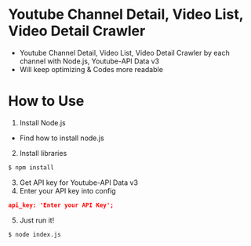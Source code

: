 # Youtube Channel Detail, Video List, Video Detail Crawler
* Youtube Channel Detail, Video List, Video Detail Crawler by each channel with Node.js, Youtube-API Data v3
* Will keep optimizing & Codes more readable

# How to Use
1. Install Node.js
* Find how to install node.js
2. Install libraries
```bash
$ npm install
```
3. Get API key for Youtube-API Data v3
4. Enter your API key into config
```json
api_key: 'Enter your API Key';
```
5. Just run it!
```bash
$ node index.js
```
